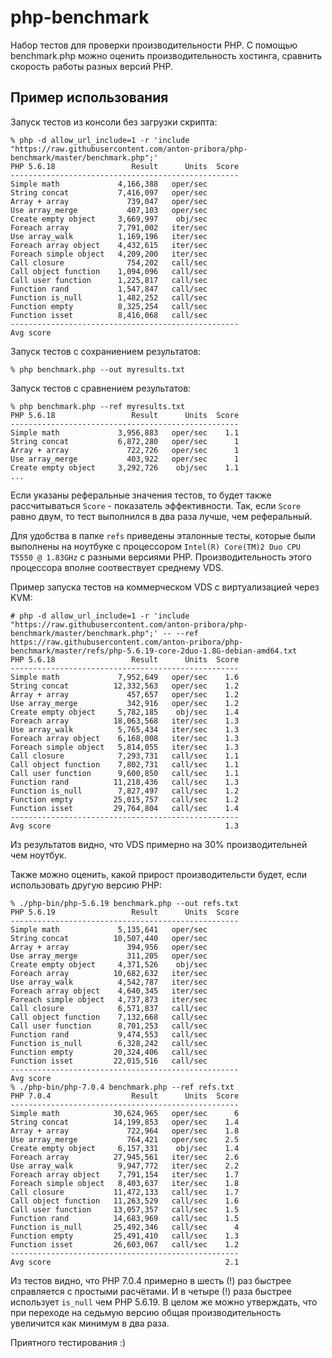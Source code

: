 # php-benchmark
Набор тестов для проверки производительности PHP. С помощью benchmark.php можно оценить производительность хостинга, сравнить скорость работы разных версий PHP.

## Пример использования
Запуск тестов из консоли без загрузки скрипта:

```
% php -d allow_url_include=1 -r 'include "https://raw.githubusercontent.com/anton-pribora/php-benchmark/master/benchmark.php";'
PHP 5.6.18                 Result      Units  Score
---------------------------------------------------
Simple math             4,166,388   oper/sec       
String concat           7,416,097   oper/sec       
Array + array             739,047   oper/sec       
Use array_merge           407,103   oper/sec       
Create empty object     3,669,997    obj/sec       
Foreach array           7,791,002   iter/sec       
Use array_walk          1,169,196   iter/sec       
Foreach array object    4,432,615   iter/sec       
Foreach simple object   4,209,200   iter/sec       
Call closure              754,202   call/sec       
Call object function    1,094,096   call/sec       
Call user function      1,225,817   call/sec       
Function rand           1,547,847   call/sec       
Function is_null        1,482,252   call/sec       
Function empty          8,325,254   call/sec       
Function isset          8,416,068   call/sec       
---------------------------------------------------
Avg score                                          
```

Запуск тестов с сохраниением результатов:

```
% php benchmark.php --out myresults.txt
```
  
Запуск тестов с сравнением результатов:

```
% php benchmark.php --ref myresults.txt 
PHP 5.6.18                 Result      Units  Score
---------------------------------------------------
Simple math             3,956,883   oper/sec    1.1
String concat           6,872,280   oper/sec      1
Array + array             722,726   oper/sec      1
Use array_merge           403,922   oper/sec      1
Create empty object     3,292,726    obj/sec    1.1
...
```

Если указаны реферальные значения тестов, то будет также рассчитываться `Score` - показатель эффективности. Так, если `Score` равно двум, то тест выполнился в два раза лучше, чем реферальный.

Для удобства в папке `refs` приведены эталонные тесты, которые были выполнены на ноутбуке с процессором `Intel(R) Core(TM)2 Duo CPU T5550 @ 1.83GHz` с разными версиями PHP. Производительность этого процессора вполне соотвествует среднему VDS.

Пример запуска тестов на коммерческом VDS с виртуализацией через KVM:

```
# php -d allow_url_include=1 -r 'include "https://raw.githubusercontent.com/anton-pribora/php-benchmark/master/benchmark.php";' -- --ref https://raw.githubusercontent.com/anton-pribora/php-benchmark/master/refs/php-5.6.19-core-2duo-1.8G-debian-amd64.txt
PHP 5.6.18                 Result      Units  Score
---------------------------------------------------
Simple math             7,952,649   oper/sec    1.6
String concat          12,332,563   oper/sec    1.2
Array + array             457,657   oper/sec    1.2
Use array_merge           342,916   oper/sec    1.2
Create empty object     5,782,185    obj/sec    1.4
Foreach array          18,063,568   iter/sec    1.3
Use array_walk          5,765,434   iter/sec    1.3
Foreach array object    6,168,008   iter/sec    1.3
Foreach simple object   5,814,055   iter/sec    1.3
Call closure            7,293,731   call/sec    1.1
Call object function    7,802,731   call/sec    1.1
Call user function      9,600,850   call/sec    1.1
Function rand          11,218,436   call/sec    1.3
Function is_null        7,827,497   call/sec    1.2
Function empty         25,015,757   call/sec    1.2
Function isset         29,764,804   call/sec    1.4
---------------------------------------------------
Avg score                                       1.3
```

Из результатов видно, что VDS примерно на 30% производительней чем ноутбук.

Также можно оценить, какой прирост производительсти будет, если использовать другую версию PHP:

```
% ./php-bin/php-5.6.19 benchmark.php --out refs.txt  
PHP 5.6.19                 Result      Units  Score
---------------------------------------------------
Simple math             5,135,641   oper/sec       
String concat          10,507,440   oper/sec       
Array + array             394,956   oper/sec       
Use array_merge           311,205   oper/sec       
Create empty object     4,371,526    obj/sec       
Foreach array          10,682,632   iter/sec       
Use array_walk          4,542,787   iter/sec       
Foreach array object    4,640,345   iter/sec       
Foreach simple object   4,737,873   iter/sec       
Call closure            6,571,837   call/sec       
Call object function    7,132,668   call/sec       
Call user function      8,701,253   call/sec       
Function rand           9,474,553   call/sec       
Function is_null        6,328,242   call/sec       
Function empty         20,324,406   call/sec       
Function isset         22,015,516   call/sec       
---------------------------------------------------
Avg score                                          
% ./php-bin/php-7.0.4 benchmark.php --ref refs.txt 
PHP 7.0.4                  Result      Units  Score
---------------------------------------------------
Simple math            30,624,965   oper/sec      6
String concat          14,199,853   oper/sec    1.4
Array + array             722,964   oper/sec    1.8
Use array_merge           764,421   oper/sec    2.5
Create empty object     6,157,331    obj/sec    1.4
Foreach array          27,945,561   iter/sec    2.6
Use array_walk          9,947,772   iter/sec    2.2
Foreach array object    7,791,154   iter/sec    1.7
Foreach simple object   8,403,637   iter/sec    1.8
Call closure           11,472,133   call/sec    1.7
Call object function   11,263,529   call/sec    1.6
Call user function     13,057,357   call/sec    1.5
Function rand          14,683,969   call/sec    1.5
Function is_null       25,492,346   call/sec      4
Function empty         25,491,410   call/sec    1.3
Function isset         26,603,067   call/sec    1.2
---------------------------------------------------
Avg score                                       2.1
```

Из тестов видно, что PHP 7.0.4 примерно в шесть (!) раз быстрее справляется с простыми расчётами. И в четыре (!) раза быстрее использует `is_null` чем PHP 5.6.19. В целом же можно утверждать, что при переходе на седьмую версию общая производительность увеличится как минимум в два раза.

Приятного тестирования :)
